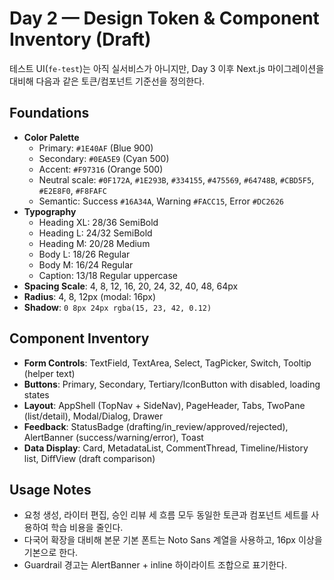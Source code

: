 # Day 2 — Design Token & Component Inventory (Draft)

테스트 UI(`fe-test`)는 아직 실서비스가 아니지만, Day 3 이후 Next.js 마이그레이션을 대비해 다음과 같은 토큰/컴포넌트 기준선을 정의한다.

## Foundations
- **Color Palette**
  - Primary: `#1E40AF` (Blue 900)
  - Secondary: `#0EA5E9` (Cyan 500)
  - Accent: `#F97316` (Orange 500)
  - Neutral scale: `#0F172A`, `#1E293B`, `#334155`, `#475569`, `#64748B`, `#CBD5F5`, `#E2E8F0`, `#F8FAFC`
  - Semantic: Success `#16A34A`, Warning `#FACC15`, Error `#DC2626`
- **Typography**
  - Heading XL: 28/36 SemiBold
  - Heading L: 24/32 SemiBold
  - Heading M: 20/28 Medium
  - Body L: 18/26 Regular
  - Body M: 16/24 Regular
  - Caption: 13/18 Regular uppercase
- **Spacing Scale**: 4, 8, 12, 16, 20, 24, 32, 40, 48, 64px
- **Radius**: 4, 8, 12px (modal: 16px)
- **Shadow**: `0 8px 24px rgba(15, 23, 42, 0.12)`

## Component Inventory
- **Form Controls**: TextField, TextArea, Select, TagPicker, Switch, Tooltip (helper text)
- **Buttons**: Primary, Secondary, Tertiary/IconButton with disabled, loading states
- **Layout**: AppShell (TopNav + SideNav), PageHeader, Tabs, TwoPane (list/detail), Modal/Dialog, Drawer
- **Feedback**: StatusBadge (drafting/in_review/approved/rejected), AlertBanner (success/warning/error), Toast
- **Data Display**: Card, MetadataList, CommentThread, Timeline/History list, DiffView (draft comparison)

## Usage Notes
- 요청 생성, 라이터 편집, 승인 리뷰 세 흐름 모두 동일한 토큰과 컴포넌트 세트를 사용하여 학습 비용을 줄인다.
- 다국어 확장을 대비해 본문 기본 폰트는 Noto Sans 계열을 사용하고, 16px 이상을 기본으로 한다.
- Guardrail 경고는 AlertBanner + inline 하이라이트 조합으로 표기한다.
